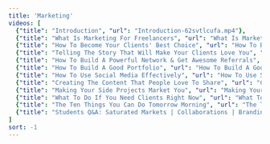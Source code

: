 ```yaml
---
title: 'Marketing'
videos: [
  {"title": "Introduction", "url": "Introduction-62svtlcufa.mp4"},
  {"title": "What Is Marketing For Freelancers", "url": "What Is Marketing For Freelancers-3mqodxn8y5.mp4"},
  {"title": "How To Become Your Clients' Best Choice", "url": "How To Become Your Clients' Best Choice-65r2gn66nc.mp4"},
  {"title": "Telling The Story That Will Make Your Clients Love You", "url": "Telling The Story That Will Make Your Clients Love You-qycw8mwg6i.mp4"},
  {"title": "How To Build A Powerful Network & Get Awesome Referrals", "url": "How To Build A Powerful Network &amp; Get Awesome Referrals-kst88zo96v.mp4"},
  {"title": "How To Build A Good Portfolio", "url": "How To Build A Good Portfolio-em31y6q08p.mp4"},
  {"title": "How To Use Social Media Effectively", "url": "How To Use Social Media Effectively-v6abjxwl7z.mp4"},
  {"title": "Creating The Content That People Love To Share", "url": "Creating The Content That People Love To Share-gq15ap3ozq.mp4"},
  {"title": "Making Your Side Projects Market You", "url": "Making Your Side Projects Market You-kze1gq4wql.mp4"},
  {"title": "What To Do If You Need Clients Right Now", "url": "What To Do If You Need Clients Right Now-cu9dj3ewud.mp4"},
  {"title": "The Ten Things You Can Do Tomorrow Morning", "url": "The Ten Things You Can Do Tomorrow Morning-b9d5hm8ano.mp4"},
  {"title": "Students Q&A: Saturated Markets | Collaborations | Branding Yourself", "url": "Students Q&amp;A: Saturated Markets | Collaborations | Branding Yourself-bhb1ruw71f.mp4"}
]
sort: -1
---
```

